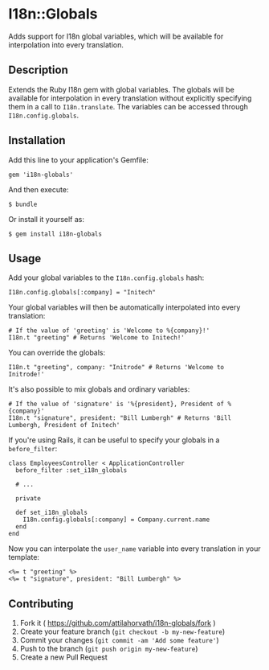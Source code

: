 # I18n::Globals

Adds support for I18n global variables, which will be available for interpolation into every translation.

## Description

Extends the Ruby I18n gem with global variables. The globals will be available for interpolation in every translation without explicitly specifying them in a call to `I18n.translate`. The variables can be accessed through `I18n.config.globals`.

## Installation

Add this line to your application's Gemfile:

    gem 'i18n-globals'

And then execute:

    $ bundle

Or install it yourself as:

    $ gem install i18n-globals

## Usage

Add your global variables to the `I18n.config.globals` hash:

    I18n.config.globals[:company] = "Initech"

Your global variables will then be automatically interpolated into every translation:

    # If the value of 'greeting' is 'Welcome to %{company}!'
    I18n.t "greeting" # Returns 'Welcome to Initech!'

You can override the globals:

    I18n.t "greeting", company: "Initrode" # Returns 'Welcome to Initrode!'

It's also possible to mix globals and ordinary variables:

    # If the value of 'signature' is '%{president}, President of %{company}'
    I18n.t "signature", president: "Bill Lumbergh" # Returns 'Bill Lumbergh, President of Initech'

If you're using Rails, it can be useful to specify your globals in a `before_filter`:

    class EmployeesController < ApplicationController
      before_filter :set_i18n_globals

      # ...

      private

      def set_i18n_globals
        I18n.config.globals[:company] = Company.current.name
      end
    end

Now you can interpolate the `user_name` variable into every translation in your template:

    <%= t "greeting" %>
    <%= t "signature", president: "Bill Lumbergh" %>

## Contributing

1. Fork it ( https://github.com/attilahorvath/i18n-globals/fork )
2. Create your feature branch (`git checkout -b my-new-feature`)
3. Commit your changes (`git commit -am 'Add some feature'`)
4. Push to the branch (`git push origin my-new-feature`)
5. Create a new Pull Request

